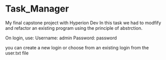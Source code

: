 # Task_Manager
My final capstone project with Hyperion Dev
In this task we had to modfify and refactor an existing program using the principle of abstrction.

On login, use:
Username: admin
Password: password

you can create a new login or choose from an existing login from the user.txt file
